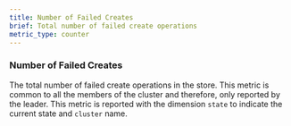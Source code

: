 ```yaml
---
title: Number of Failed Creates
brief: Total number of failed create operations
metric_type: counter
---
```

### Number of Failed Creates
The total number of failed create operations in the store. This metric is common to all the members of the cluster and therefore, only reported by the leader. This metric is reported with the dimension `state` to indicate the current state and `cluster` name.
